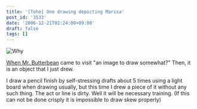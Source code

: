 ```yaml
---
title: '[Toho] One drawing depicting Marisa'
post_id: '3533'
date: '2006-12-21T02:24:00+09:00'
draft: false
tags: []
---
```


![Why](https://danmaq.com/image/illustrations/mono/2004-2007/speed_s.jpg)

[When Mr. Butterbean](http://mixi.jp/show_friend.pl?id=2308126) came to visit "an image to draw somewhat?" Then, it is an object that I just drew.

I draw a pencil finish by self-stressing drafts about 5 times using a light board when drawing usually, but this time I drew a piece of it without any such thing. The act or line is dirty. Well it will be necessary training. (If this can not be done crisply it is impossible to draw skew properly)